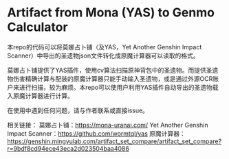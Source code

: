 # Artifact from Mona (YAS) to Genmo Calculator

本repo的代码可以将莫娜占卜铺（及YAS，Yet Another Genshin Impact Scanner）中导出的圣遗物json文件转化成原魔计算器可以读取的格式。

莫娜占卜铺提供了YAS插件，使用cv算法扫描原神背包中的圣遗物。而提供圣遗物伤害精确计算与配装的原魔计算器只能手动输入圣遗物，或是通过外源OCR账户来进行扫描，较为麻烦。本repo可以使用户利用YAS插件自动导出的圣遗物载入原魔计算器进行计算。

在使用中遇到任何问题，请与作者联系或直接issue。

相关链接：
莫娜占卜铺：https://mona-uranai.com/
Yet Another Genshin Impact Scanner：https://github.com/wormtql/yas
原魔计算器：https://genshin.mingyulab.com/artifact_set_compare/artifact_set_compare?r=9bdf8cd94ece43eca2d023504baa4086